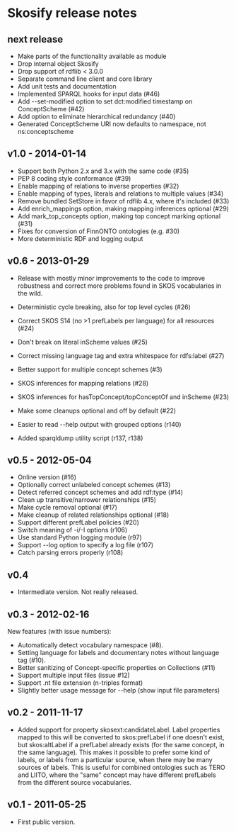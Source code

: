 # Skosify release notes

## next release

* Make parts of the functionality available as module
* Drop internal object Skosify
* Drop support of rdflib < 3.0.0
* Separate command line client and core library
* Add unit tests and documentation
* Implemented SPARQL hooks for input data (#46)
* Add --set-modified option to set dct:modified timestamp on ConceptScheme (#42)
* Add option to eliminate hierarchical redundancy (#40)
* Generated ConceptScheme URI now defaults to namespace, not ns:conceptscheme

## v1.0 - 2014-01-14

* Support both Python 2.x and 3.x with the same code (#35)
* PEP 8 coding style conformance (#39)
* Enable mapping of relations to inverse properties (#32)
* Enable mapping of types, literals and relations to multiple values (#34)
* Remove bundled SetStore in favor of rdflib 4.x, where it's included (#33)
* Add enrich_mappings option, making mapping inferences optional (#29)
* Add mark_top_concepts option, making top concept marking optional (#31)
* Fixes for conversion of FinnONTO ontologies (e.g. #30)
* More deterministic RDF and logging output
 
## v0.6 - 2013-01-29

* Release with mostly minor improvements to the code to improve robustness and correct more problems found in SKOS vocabularies in the wild.

* Deterministic cycle breaking, also for top level cycles (#26)
* Correct SKOS S14 (no >1 prefLabels per language) for all resources (#24)
* Don't break on literal inScheme values (#25)
* Correct missing language tag and extra whitespace for rdfs:label (#27)
* Better support for multiple concept schemes (#3)
* SKOS inferences for mapping relations (#28)
* SKOS inferences for hasTopConcept/topConceptOf and inScheme (#23)
* Make some cleanups optional and off by default (#22)
* Easier to read --help output with grouped options (r140)
* Added sparqldump utility script (r137, r138)
 
## v0.5 - 2012-05-04

* Online version (#16)
* Optionally correct unlabeled concept schemes (#13)
* Detect referred concept schemes and add rdf:type (#14)
* Clean up transitive/narrower relationships (#15)
* Make cycle removal optional (#17)
* Make cleanup of related relationships optional (#18)
* Support different prefLabel policies (#20)
* Switch meaning of -i/-I options (r106)
* Use standard Python logging module (r97)
* Support --log option to specify a log file (r107)
* Catch parsing errors properly (r108)

## v0.4 

* Intermediate version. Not really released.

## v0.3 - 2012-02-16

New features (with issue numbers):

* Automatically detect vocabulary namespace (#8).
* Setting language for labels and documentary notes without language tag (#10).
* Better sanitizing of Concept-specific properties on Collections (#11)
* Support multiple input files (issue #12)
* Support .nt file extension (n-triples format)
* Slightly better usage message for --help (show input file parameters)

## v0.2 - 2011-11-17

* Added support for property skosext:candidateLabel. Label properties mapped to this will be converted to skos:prefLabel if one doesn't exist, but skos:altLabel if a prefLabel already exists (for the same concept, in the same language). This makes it possible to prefer some kind of labels, or labels from a particular source, when there may be many sources of labels.  This is useful for combined ontologies such as TERO and LIITO, where the "same" concept may have different prefLabels from the different source
vocabularies.

## v0.1 - 2011-05-25

* First public version.

